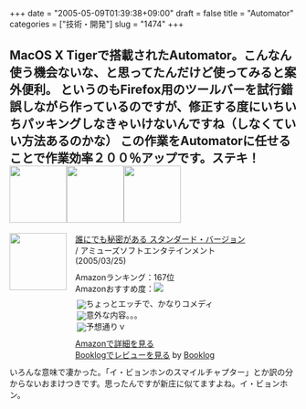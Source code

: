 +++
date = "2005-05-09T01:39:38+09:00"
draft = false
title = "Automator"
categories = ["技術・開発"]
slug = "1474"
+++

MacOS X Tigerで搭載されたAutomator。こんなん使う機会ないな、と思ってたんだけど使ってみると案外便利。
というのもFirefox用のツールバーを試行錯誤しながら作っているのですが、修正する度にいちいちパッキングしなきゃいけないんですね（しなくていい方法あるのかな）
この作業をAutomatorに任せることで作業効率２００％アップです。ステキ！
<a href="http://www.amazon.co.jp/exec/obidos/ASIN/4844320777/ieiriblog-22" target="_blank"><img src="http://images.amazon.com/images/P/4844320777.09._SCMZZZZZZZ_.jpg"  class="booklog-imgsrc" style="border:0px; width:100px"></a><a href="http://www.amazon.co.jp/exec/obidos/ASIN/477780139X/ieiriblog-22" target="_blank"><img src="http://images.amazon.com/images/P/477780139X.09._SCMZZZZZZZ_.jpg"  class="booklog-imgsrc" style="border:0px; width:100px"></a><a href="http://www.amazon.co.jp/exec/obidos/ASIN/0596009283/ieiriblog-22" target="_blank"><img src="http://images.amazon.com/images/P/0596009283.09._SCMZZZZZZZ_.jpg"  class="booklog-imgsrc" style="border:0px; width:100px"></a>
--
<div class="booklog-all" style="margin-bottom:10px;"><div class="booklog-img" style="float:left; margin-right:15px;"><a href="http://www.amazon.co.jp/exec/obidos/ASIN/B0007GDLHQ/ieiriblog-22" target="_blank"><img src="http://images.amazon.com/images/P/B0007GDLHQ.09._SCMZZZZZZZ_.jpg"  class="booklog-imgsrc" style="border:0px; width:100px"></a><br></div><div class="booklog-data" style="float:left; width:300px;"><div class="booklog-title"><a href="http://www.amazon.co.jp/exec/obidos/ASIN/B0007GDLHQ/ieiriblog-22" target="_blank">誰にでも秘密がある スタンダード・バージョン</a></div><div class="booklog-pub"> / アミューズソフトエンタテインメント(2005/03/25)</div><div class="booklog-info" style="margin-top:10px;">Amazonランキング：167位<br>Amazonおすすめ度：<img src="http://booklog.jp/img/4.gif"><br><div class="booklog-review" style="margin-top:6px; padding-left:3px;"><img src="http://booklog.jp/img/3.gif" align="absmiddle">ちょっとエッチで、かなりコメディ<br><img src="http://booklog.jp/img/4.gif" align="absmiddle">意外な内容。。。<br><img src="http://booklog.jp/img/4.gif" align="absmiddle">予想通りｖ<br></div></div><div class="booklog-link" style="margin-top:10px;"><a href="http://www.amazon.co.jp/exec/obidos/ASIN/B0007GDLHQ/ieiriblog-22" target="_blank">Amazonで詳細を見る</a><br><a href="http://booklog.jp/asin/B0007GDLHQ" target="_blank">Booklogでレビューを見る</a> by <a href="http://booklog.jp" target="_blank">Booklog</a><br></div></div><br style="clear:left"></div>
いろんな意味で凄かった。「イ・ビョンホンのスマイルチャプター」とか訳の分からないおまけつきです。思ったんですが新庄に似てますよね。イ・ビョンホン。
